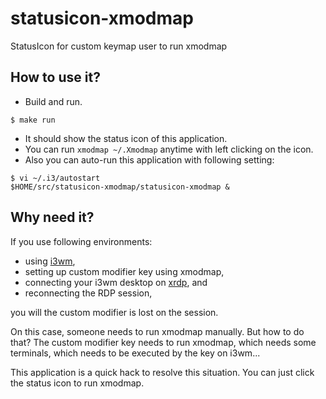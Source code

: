 # statusicon-xmodmap

StatusIcon for custom keymap user to run xmodmap

## How to use it?

* Build and run.

```
$ make run
```

* It should show the status icon of this application.
* You can run `xmodmap ~/.Xmodmap` anytime with left clicking on the icon.
* Also you can auto-run this application with following setting:

```
$ vi ~/.i3/autostart
$HOME/src/statusicon-xmodmap/statusicon-xmodmap &
```

## Why need it?

If you use following environments:

* using [i3wm](https://i3wm.org/),
* setting up custom modifier key using xmodmap,
* connecting your i3wm desktop on [xrdp](https://github.com/neutrinolabs/xrdp), and
* reconnecting the RDP session,

you will the custom modifier is lost on the session.

On this case, someone needs to run xmodmap manually.
But how to do that?
The custom modifier key needs to run xmodmap, which needs some terminals, which needs to be executed by the key on i3wm...

This application is a quick hack to resolve this situation. You can just click the status icon to run xmodmap.
